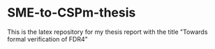# SME-to-CSPm-thesis
This is the latex repository for my thesis report with the title "Towards formal verification of FDR4"
